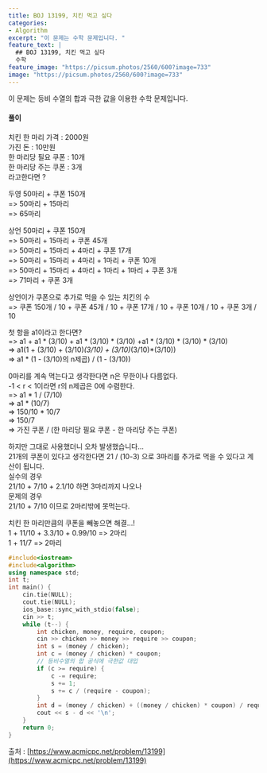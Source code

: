 ```yaml
---
title: BOJ 13199, 치킨 먹고 싶다
categories:
- Algorithm
excerpt: "이 문제는 수학 문제입니다. "
feature_text: |
  ## BOJ 13199, 치킨 먹고 싶다
  수학
feature_image: "https://picsum.photos/2560/600?image=733"
image: "https://picsum.photos/2560/600?image=733"
---
```


이 문제는 등비 수열의 합과 극한 값을 이용한 수학 문제입니다.

<h4>풀이</h4> 

치킨 한 마리 가격 : 2000원  
가진 돈 : 10만원  
한 마리당 필요 쿠폰 : 10개  
한 마리당 주는 쿠폰 : 3개  
라고한다면 ?   

두영 50마리 + 쿠폰 150개  
 => 50마리 + 15마리  
 => 65마리  


상언 50마리 + 쿠폰 150개  
 => 50마리 + 15마리 + 쿠폰 45개  
 => 50마리 + 15마리 + 4마리 + 쿠폰 17개  
 => 50마리 + 15마리 + 4마리 + 1마리 + 쿠폰 10개  
 => 50마리 + 15마리 + 4마리 + 1마리 + 1마리 + 쿠폰 3개  
 => 71마리 + 쿠폰 3개  


상언이가 쿠폰으로 추가로 먹을 수 있는 치킨의 수  
 => 쿠폰 150개 / 10 + 쿠폰 45개 / 10 + 쿠폰 17개 / 10 + 쿠폰 10개 / 10 + 쿠폰 3개 / 10  


 첫 항을 a1이라고 한다면?  
 => a1 + a1 * (3/10) + a1 * (3/10) * (3/10) +a1 * (3/10) * (3/10) * (3/10)  
 => a1(1 + (3/10) + (3/10)*(3/10) + (3/10)*(3/10)*(3/10))  
 => a1 * (1 - (3/10)의 n제곱) / (1 - (3/10))  

 0마리를 계속 먹는다고 생각한다면 n은 무한이나 다름없다.  
-1 < r < 1이라면 r의 n제곱은 0에 수렴한다.  
 => a1 * 1 / (7/10)  
 => a1 * (10/7)  
 => 150/10 * 10/7  
 => 150/7  
 => 가진 쿠폰 / (한 마리당 필요 쿠폰 - 한 마리당 주는 쿠폰)  


하지만 그대로 사용했더니 오차 발생했습니다...  
21개의 쿠폰이 있다고 생각한다면 21 / (10-3) 으로 3마리를 추가로 먹을 수 있다고 계산이 됩니다.  
실수의 경우  
21/10 + 7/10 + 2.1/10 하면 3마리까지 나오나  
문제의 경우  
21/10 + 7/10 이므로 2마리밖에 못먹는다.  


치킨 한 마리만큼의 쿠폰을 빼놓으면 해결...!  
1 + 11/10 + 3.3/10 + 0.99/10 => 2마리  
1 + 11/7 => 2마리  


```c++
#include<iostream>
#include<algorithm>
using namespace std;
int t;
int main() {
	cin.tie(NULL);
	cout.tie(NULL);
	ios_base::sync_with_stdio(false);
	cin >> t;
	while (t--) {
		int chicken, money, require, coupon;
		cin >> chicken >> money >> require >> coupon;
		int s = (money / chicken);
		int c = (money / chicken) * coupon;
		// 등비수열의 합 공식에 극한값 대입
		if (c >= require) {
			c -= require;
			s += 1;
			s += c / (require - coupon);
		}
		int d = (money / chicken) + ((money / chicken) * coupon) / require;
		cout << s - d << '\n';
	}
	return 0;
}
```

출처 : [https://www.acmicpc.net/problem/13199](https://www.acmicpc.net/problem/13199)
